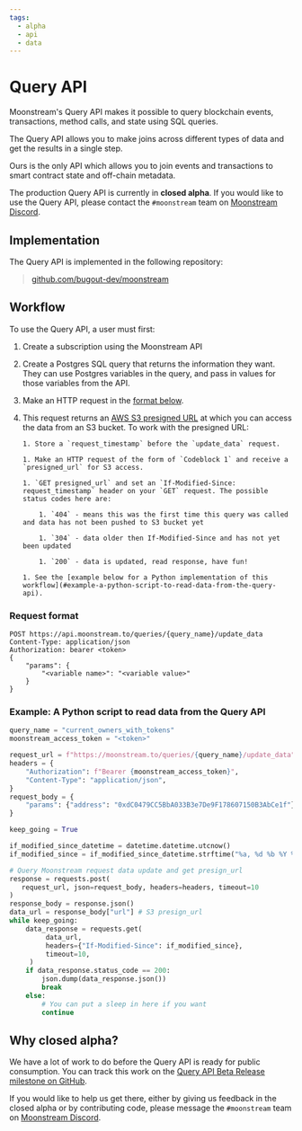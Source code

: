 ```yaml
---
tags:
  - alpha
  - api
  - data
---
```


# Query API

Moonstream's Query API makes it possible to query blockchain events, transactions, method calls, and
state using SQL queries.

The Query API allows you to make joins across different types of data and get the results in a single step.

Ours is the only API which allows you to join events and transactions to smart contract state and off-chain
metadata.

The production Query API is currently in **closed alpha**. If you would like to use the Query API, please
contact the `#moonstream` team on [Moonstream Discord](https://discord.gg/w7wrqrAswq).

## Implementation

The Query API is implemented in the following repository:

> [github.com/bugout-dev/moonstream](https://github.com/bugout-dev/moonstream)

## Workflow

To use the Query API, a user must first:

1.  Create a subscription using the Moonstream API

1.  Create a Postgres SQL query that returns the information they want. They can use Postgres variables
    in the query, and pass in values for those variables from the API.

1.  Make an HTTP request in the [format below](#request-format).

1.  This request returns an [AWS S3 presigned URL](https://docs.aws.amazon.com/AmazonS3/latest/userguide/ShareObjectPreSignedURL.html) at which you can access the data from an S3 bucket.
    To work with the presigned URL:

        1. Store a `request_timestamp` before the `update_data` request.

        1. Make an HTTP request of the form of `Codeblock 1` and receive a `presigned_url` for S3 access.

        1. `GET presigned_url` and set an `If-Modified-Since: request_timestamp` header on your `GET` request. The possible status codes here are:

            1. `404` - means this was the first time this query was called and data has not been pushed to S3 bucket yet

            1. `304` - data older then If-Modified-Since and has not yet been updated

            1. `200` - data is updated, read response, have fun!

        1. See the [example below for a Python implementation of this workflow](#example-a-python-script-to-read-data-from-the-query-api).

### Request format

```
POST https://api.moonstream.to/queries/{query_name}/update_data
Content-Type: application/json
Authorization: bearer <token>
{
    "params": {
        "<variable name>": "<variable value>"
    }
}
```

### Example: A Python script to read data from the Query API

```python
query_name = "current_owners_with_tokens"
moonstream_access_token = "<token>"

request_url = f"https://moonstream.to/queries/{query_name}/update_data"
headers = {
    "Authorization": f"Bearer {moonstream_access_token}",
    "Content-Type": "application/json",
}
request_body = {
    "params": {"address": "0xdC0479CC5BbA033B3e7De9F178607150B3AbCe1f"}
}

keep_going = True

if_modified_since_datetime = datetime.datetime.utcnow()
if_modified_since = if_modified_since_datetime.strftime("%a, %d %b %Y %H:%M:%S GMT")

# Query Moonstream request data update and get presign_url
response = requests.post(
   request_url, json=request_body, headers=headers, timeout=10
)
response_body = response.json()
data_url = response_body["url"] # S3 presign_url
while keep_going:
    data_response = requests.get(
         data_url,
         headers={"If-Modified-Since": if_modified_since},
         timeout=10,
     )
    if data_response.status_code == 200:
        json.dump(data_response.json())
        break
    else:
        # You can put a sleep in here if you want
        continue
```

## Why closed alpha?

We have a lot of work to do before the Query API is ready for public consumption. You can track this work
on the [Query API Beta Release milestone on GitHub](https://github.com/bugout-dev/moonstream/milestone/33).

If you would like to help us get there, either by giving us feedback in the closed alpha or by contributing
code, please message the `#moonstream` team on [Moonstream Discord](https://discord.gg/w7wrqrAswq).
